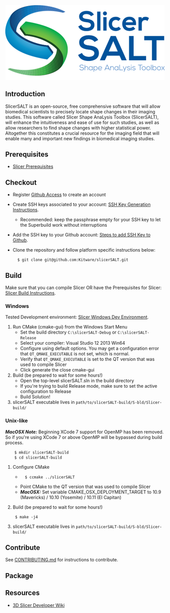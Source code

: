 
<img src="Utilities/Logos/SALT_Logo.png" width="512">


Introduction
------------
SlicerSALT is an open-source, free comprehensive software that will allow biomedical scientists to precisely locate shape changes in their imaging studies. This software called Slicer Shape AnaLysis Toolbox (SlicerSALT), will enhance the intuitiveness and ease of use for such studies, as well as allow researchers to find shape changes with higher statistical power. Altogether this constitutes a crucial resource for the imaging field that will enable many and important new findings in biomedical imaging studies.

Prerequisites
-------------
* [Slicer Prerequisites]

Checkout
--------
* Register [Github Access]() to create an account
* Create SSH keys associated to your account: [SSH Key Generation Instructions].
    * Recommended: keep the passphrase empty for your SSH key to let the Superbuild work without interruptions
* Add the SSH key to your Github account: [Steps to add SSH Key to Github].
* Clone the repository and follow platform specific instructions below:

        $ git clone git@github.com:Kitware/slicerSALT.git

Build
-----

Make sure that you can compile Slicer OR have the Prerequisites for Slicer: [Slicer Build Instructions].

### Windows

Tested Development environment: [Slicer Windows Dev Environment].

1. Run CMake (cmake-gui) from the Windows Start Menu
    * Set the build directory `C:\slicerSALT-Debug` or `C:\slicerSALT-Release`
    * Select your compiler: Visual Studio 12 2013 Win64
    * Configure using default options. You may get a configuration error that `QT_QMAKE_EXECUTABLE` is not set, which is normal.
    * Verify that `QT_QMAKE_EXECUTABLE` is set to the QT version that was used to compile Slicer
    * Click generate the close cmake-gui
2. Build (be prepared to wait for some hours!)
    * Open the top-level slicerSALT.sln in the build directory
    * If you're trying to build Release mode, make sure to set the active configuration to Release 
    * Build Solution!
3. slicerSALT executable lives in `path/to/slicerSALT-build/S-bld/Slicer-build/`

### Unix-like

***MacOSX Note:*** Beginning XCode 7 support for OpenMP has been removed. So if you're using XCode 7 or above OpenMP will be bypassed during build process.

        $ mkdir slicerSALT-build
        $ cd slicerSALT-build

1. Configure CMake
    *       $ ccmake ../slicerSALT
    * Point CMake to the QT version that was used to compile Slicer
    * ___MacOSX:___ Set variable CMAKE_OSX_DEPLOYMENT_TARGET to 10.9 (Mavericks) / 10.10 (Yosemite) / 10.11 (El Capitan)
2. Build (be prepared to wait for some hours!)

        $ make -j4
3. slicerSALT executable lives in `path/to/slicerSALT-build/S-bld/Slicer-build/`

Contribute
----------
See [CONTRIBUTING.md][] for instructions to contribute.

[CONTRIBUTING.md]: CONTRIBUTING.md

Package
-------


Resources
---------
* [3D Slicer Developer Wiki](http://wiki.slicer.org/slicerWiki/index.php/Documentation/Nightly/Developers)


[Fork the slicerSALT Repository]: https://help.github.com/articles/fork-a-repo/
[Slicer Coding and Commit Style Guide]: https://www.slicer.org/wiki/Documentation/Nightly/Developers/Style_Guide
[Slicer Prerequisites]: https://www.slicer.org/wiki/Documentation/Nightly/Developers/Build_Instructions#PREREQUISITES
[Slicer Build Instructions]: https://www.slicer.org/slicerWiki/index.php/Documentation/Nightly/Developers/Build_Instructions
[SSH Key Generation Instructions]: https://gitlab.kitware.com/help/ssh/README
[Steps to add SSH Key to Github]: https://help.github.com/articles/adding-a-new-ssh-key-to-your-github-account/
[Slicer Windows Dev Environment]: https://www.slicer.org/wiki/Documentation/Nightly/Developers/Build_Instructions#Windows
